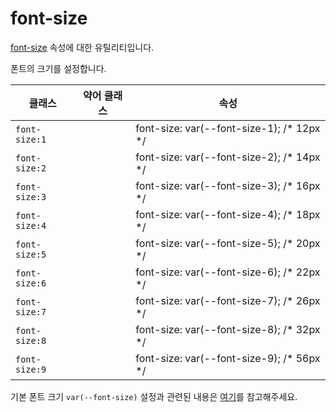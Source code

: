 # font-size

[font-size](https://developer.mozilla.org/en-US/docs/Web/CSS/font-size) 속성에 대한 유틸리티입니다.

폰트의 크기를 설정합니다.

<table>
  <thead>
    <tr>
      <th scope="col">클래스</th>
      <th scope="col">약어 클래스</th>
      <th scope="col">속성</th>
    </tr>
  </thead>
  <tbody>
<tr>
  <td><code>font-size:1</code></td>
  <td class="blank"></td>
  <td><span class="code">font-size: var(--font-size-1);</span> <span class="c:weak">/* 12px */</span></td>
</tr>

<tr>
  <td><code>font-size:2</code></td>
  <td class="blank"></td>
  <td><span class="code">font-size: var(--font-size-2);</span> <span class="c:weak">/* 14px */</span></td>
</tr>

<tr>
  <td><code>font-size:3</code></td>
  <td class="blank"></td>
  <td><span class="code">font-size: var(--font-size-3);</span> <span class="c:weak">/* 16px */</span></td>
</tr>

<tr>
  <td><code>font-size:4</code></td>
  <td class="blank"></td>
  <td><span class="code">font-size: var(--font-size-4);</span> <span class="c:weak">/* 18px */</span></td>
</tr>

<tr>
  <td><code>font-size:5</code></td>
  <td class="blank"></td>
  <td><span class="code">font-size: var(--font-size-5);</span> <span class="c:weak">/* 20px */</span></td>
</tr>

<tr>
  <td><code>font-size:6</code></td>
  <td class="blank"></td>
  <td><span class="code">font-size: var(--font-size-6);</span> <span class="c:weak">/* 22px */</span></td>
</tr>

<tr>
  <td><code>font-size:7</code></td>
  <td class="blank"></td>
  <td><span class="code">font-size: var(--font-size-7);</span> <span class="c:weak">/* 26px */</span></td>
</tr>

<tr>
  <td><code>font-size:8</code></td>
  <td class="blank"></td>
  <td><span class="code">font-size: var(--font-size-8);</span> <span class="c:weak">/* 32px */</span></td>
</tr>

<tr>
  <td><code>font-size:9</code></td>
  <td class="blank"></td>
  <td><span class="code">font-size: var(--font-size-9);</span> <span class="c:weak">/* 56px */</span></td>
</tr>

  </tbody>

</table>

기본 폰트 크기 `var(--font-size)` 설정과 관련된 내용은 [여기](/guide/css-variable-list.html#font-size)를 참고해주세요.
